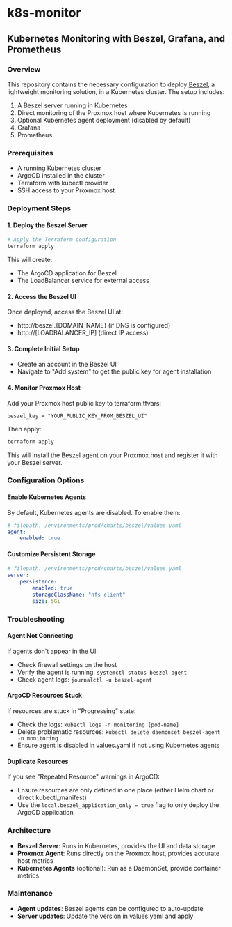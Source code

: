 # k8s-monitor

## Kubernetes Monitoring with Beszel, Grafana, and Prometheus

### Overview

This repository contains the necessary configuration to deploy [Beszel](https://github.com/henrygd/beszel), a lightweight monitoring solution, in a Kubernetes cluster. The setup includes:

1. A Beszel server running in Kubernetes
2. Direct monitoring of the Proxmox host where Kubernetes is running
3. Optional Kubernetes agent deployment (disabled by default)
4. Grafana
5. Prometheus

### Prerequisites

- A running Kubernetes cluster
- ArgoCD installed in the cluster
- Terraform with kubectl provider
- SSH access to your Proxmox host

### Deployment Steps

#### 1. Deploy the Beszel Server

```bash
# Apply the Terraform configuration
terraform apply
```

This will create:
- The ArgoCD application for Beszel
- The LoadBalancer service for external access

#### 2. Access the Beszel UI

Once deployed, access the Beszel UI at:
- http://beszel.{DOMAIN_NAME} (if DNS is configured)
- http://[LOADBALANCER_IP] (direct IP access)

#### 3. Complete Initial Setup

- Create an account in the Beszel UI
- Navigate to "Add system" to get the public key for agent installation

#### 4. Monitor Proxmox Host

Add your Proxmox host public key to terraform.tfvars:

```hcl
beszel_key = "YOUR_PUBLIC_KEY_FROM_BESZEL_UI"
```

Then apply:

```bash
terraform apply
```

This will install the Beszel agent on your Proxmox host and register it with your Beszel server.

### Configuration Options

#### Enable Kubernetes Agents

By default, Kubernetes agents are disabled. To enable them:

```yaml
# filepath: /environments/prod/charts/beszel/values.yaml
agent:
    enabled: true
```

#### Customize Persistent Storage

```yaml
# filepath: /environments/prod/charts/beszel/values.yaml
server:
    persistence:
        enabled: true
        storageClassName: "nfs-client"
        size: 5Gi
```

### Troubleshooting

#### Agent Not Connecting

If agents don't appear in the UI:
- Check firewall settings on the host
- Verify the agent is running: `systemctl status beszel-agent`
- Check agent logs: `journalctl -u beszel-agent`

#### ArgoCD Resources Stuck

If resources are stuck in "Progressing" state:
- Check the logs: `kubectl logs -n monitoring [pod-name]`
- Delete problematic resources: `kubectl delete daemonset beszel-agent -n monitoring`
- Ensure agent is disabled in values.yaml if not using Kubernetes agents

#### Duplicate Resources

If you see "Repeated Resource" warnings in ArgoCD:
- Ensure resources are only defined in one place (either Helm chart or direct kubectl_manifest)
- Use the `local.beszel_application_only = true` flag to only deploy the ArgoCD application

### Architecture

- **Beszel Server**: Runs in Kubernetes, provides the UI and data storage
- **Proxmox Agent**: Runs directly on the Proxmox host, provides accurate host metrics
- **Kubernetes Agents** (optional): Run as a DaemonSet, provide container metrics

### Maintenance

- **Agent updates**: Beszel agents can be configured to auto-update
- **Server updates**: Update the version in values.yaml and apply